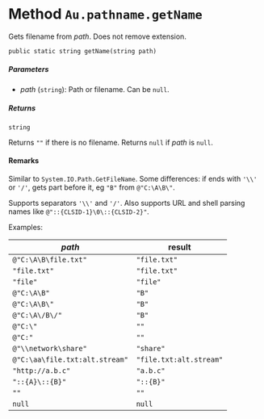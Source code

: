 # Method `Au.pathname.getName`

Gets filename from *path*. Does not remove extension.

```
public static string getName(string path)
```

##### Parameters

- *path*  (`string`):
    Path or filename. Can be `null`.

##### Returns

`string`

Returns `""` if there is no filename. Returns `null` if *path* is `null`.

#### Remarks

Similar to `System.IO.Path.GetFileName`. Some differences: if ends with `'\\'` or `'/'`, gets part before it, eg `"B"` from `@"C:\A\B\"`.

Supports separators `'\\'` and `'/'`. Also supports URL and shell parsing names like `@"::{CLSID-1}\0\::{CLSID-2}"`.

Examples:

| *path* | result |
| --- | --- |
| `@"C:\A\B\file.txt"` | `"file.txt"` |
| `"file.txt"` | `"file.txt"` |
| `"file"` | `"file"` |
| `@"C:\A\B"` | `"B"` |
| `@"C:\A\B\"` | `"B"` |
| `@"C:\A\/B\/"` | `"B"` |
| `@"C:\"` | `""` |
| `@"C:"` | `""` |
| `@"\\network\share"` | `"share"` |
| `@"C:\aa\file.txt:alt.stream"` | `"file.txt:alt.stream"` |
| `"http://a.b.c"` | `"a.b.c"` |
| `"::{A}\::{B}"` | `"::{B}"` |
| `""` | `""` |
| `null` | `null` |